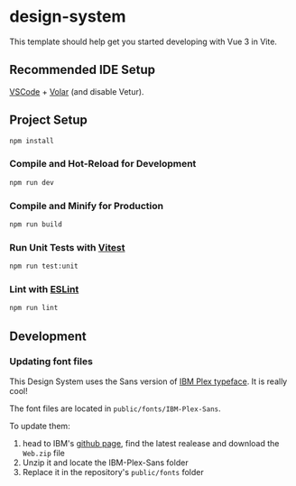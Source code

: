# design-system

This template should help get you started developing with Vue 3 in Vite.

## Recommended IDE Setup

[VSCode](https://code.visualstudio.com/) + [Volar](https://marketplace.visualstudio.com/items?itemName=Vue.volar) (and disable Vetur).

## Project Setup

```sh
npm install
```

### Compile and Hot-Reload for Development

```sh
npm run dev
```

### Compile and Minify for Production

```sh
npm run build
```

### Run Unit Tests with [Vitest](https://vitest.dev/)

```sh
npm run test:unit
```

### Lint with [ESLint](https://eslint.org/)

```sh
npm run lint
```

## Development

### Updating font files

This Design System uses the Sans version of [IBM Plex typeface](ibm.com/plex). It is really cool!

The font files are located in `public/fonts/IBM-Plex-Sans`.

To update them:
1. head to IBM's [github page](https://github.com/IBM/plex/releases), find the latest realease and download the `Web.zip` file
2. Unzip it and locate the IBM-Plex-Sans folder
3. Replace it in the repository's `public/fonts` folder
